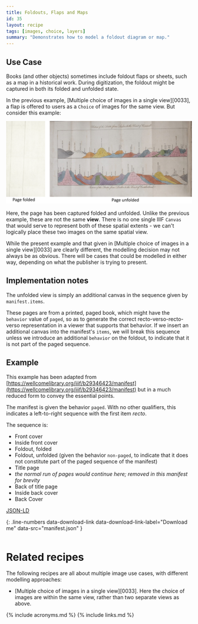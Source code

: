 ```yaml
---
title: Foldouts, Flaps and Maps
id: 35
layout: recipe
tags: [images, choice, layers]
summary: "Demonstrates how to model a foldout diagram or map."
---
```



## Use Case

Books (and other objects) sometimes include foldout flaps or sheets, such as a map in a historical work. During digitization, the foldout might be captured in both its folded and unfolded state.

In the previous example, [Multiple choice of images in a single view][0033], a flap is offered to users as a `Choice` of images for the same view. But consider this example:

![](foldout.png)

Here, the page has been captured folded and unfolded. Unlike the previous example, these are not the same **view**. There is no one single IIIF `Canvas` that would serve to represent both of these spatial extents - we can't logically place these two images on the same spatial view.

While the present example and that given in [Multiple choice of images in a single view][0033] are clearly different, the modelling decision may not always be as obvious. There will be cases that could be modelled in either way, depending on what the publisher is trying to present.


## Implementation notes

The unfolded view is simply an additional canvas in the sequence given by `manifest.items`.

These pages are from a printed, paged book, which might have the `behavior` value of `paged`, so as to generate the correct recto-verso-recto-verso representation in a viewer that supports that behavior. If we insert an additional canvas into the manifest's `items`, we will break this sequence unless we introduce an additional `behavior` on the foldout, to indicate that it is not part of the paged sequence.


## Example

This example has been adapted from [https://wellcomelibrary.org/iiif/b29346423/manifest](https://wellcomelibrary.org/iiif/b29346423/manifest) but in a much reduced form to convey the essential points.

The manifest is given the behavior `paged`. With no other qualifiers, this indicates a left-to-right sequence with the first item _recto_.

The sequence is:

* Front cover
* Inside front cover
* Foldout, folded
* Foldout, unfolded (given the behavior `non-paged`, to indicate that it does not constitute part of the paged sequence of the manifest)
* Title page
* _the normal run of pages would continue here; removed in this manifest for brevity_
* Back of title page
* Inside back cover
* Back Cover

[JSON-LD](manifest.json)

{: .line-numbers data-download-link data-download-link-label="Download me" data-src="manifest.json" }
```json
```


# Related recipes

The following recipes are all about multiple image use cases, with different modelling approaches:

* [Multiple choice of images in a single view][0033]. Here the choice of images are within the same view, rather than two separate views as above.


{% include acronyms.md %}
{% include links.md %}
